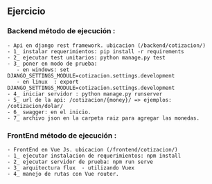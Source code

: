## Ejercicio 

 ### Backend método de ejecución :

    - Api en django rest framework. ubicacion (/backend/cotizacion/)
    - 1_ instalar requerimientos: pip install -r requirements
    - 2_ ejecutar test unitarios: python manage.py test
    - 3_ poner en modo de prueba:
       - en windows: set DJANGO_SETTINGS_MODULE=cotizacion.settings.development
       - en linux  : export DJANGO_SETTINGS_MODULE=cotizacion.settings.development
    - 4_ iniciar servidor : python manage.py runserver
    - 5_ url de la api: /cotizacion/{money}/ => ejemplos: /cotizacion/dolar/
    - 6_ swagger: en el inicio.
    - 7_ archivo json en la carpeta raiz para agregar las monedas. 


 ### FrontEnd método de ejecución :

    - FrontEnd en Vue Js. ubicacion (/frontend/cotizacion/)
    - 1_ ejecutar instalacion de requerimientos: npm install
    - 2_ ejecutar servidor de prueba: npm run serve
    - 3_ arquitectura flux  - utilizando Vuex
    - 4_ manejo de rutas con Vue router.
